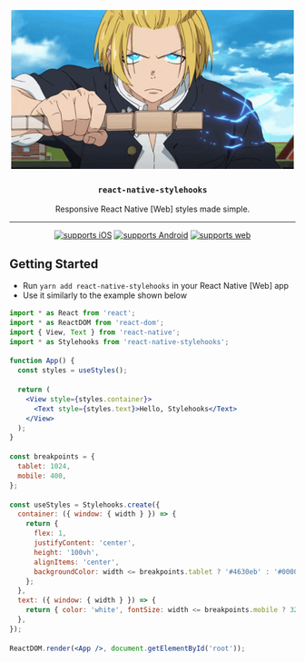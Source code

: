 <p align="center">
  <img alt="stylehooks artwork" src="./readme-artwork.gif">
</p>

<h3 align="center" style="font-weight:600">

`react-native-stylehooks`

</h3>

<p align="center">
  Responsive React Native [Web] styles made simple.
</p>

---

<div align="center">

[![supports iOS](https://img.shields.io/badge/iOS-4630EB.svg?style=flat-square&logo=APPLE&labelColor=999999&logoColor=fff)](https://github.com/expo/expo)
[![supports Android](https://img.shields.io/badge/Android-4630EB.svg?style=flat-square&logo=ANDROID&labelColor=A4C639&logoColor=fff)](https://github.com/expo/expo)
[![supports web](https://img.shields.io/badge/web-4630EB.svg?style=flat-square&logo=GOOGLE-CHROME&labelColor=4285F4&logoColor=fff)](https://github.com/expo/expo)

</div>

## Getting Started

- Run `yarn add react-native-stylehooks` in your React Native [Web] app
- Use it similarly to the example shown below

```jsx
import * as React from 'react';
import * as ReactDOM from 'react-dom';
import { View, Text } from 'react-native';
import * as Stylehooks from 'react-native-stylehooks';

function App() {
  const styles = useStyles();

  return (
    <View style={styles.container}>
      <Text style={styles.text}>Hello, Stylehooks</Text>
    </View>
  );
}

const breakpoints = {
  tablet: 1024,
  mobile: 400,
};

const useStyles = Stylehooks.create({
  container: ({ window: { width } }) => {
    return {
      flex: 1,
      justifyContent: 'center',
      height: '100vh',
      alignItems: 'center',
      backgroundColor: width <= breakpoints.tablet ? '#4630eb' : '#000020',
    };
  },
  text: ({ window: { width } }) => {
    return { color: 'white', fontSize: width <= breakpoints.mobile ? 32 : 24 };
  },
});

ReactDOM.render(<App />, document.getElementById('root'));
```
